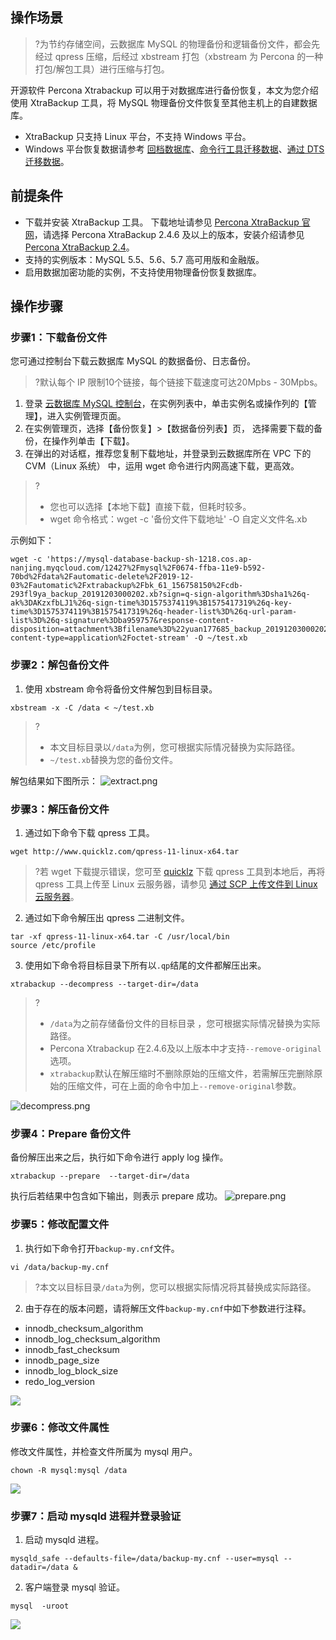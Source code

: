 
## 操作场景
>?为节约存储空间，云数据库 MySQL 的物理备份和逻辑备份文件，都会先经过 qpress 压缩，后经过 xbstream 打包（xbstream 为 Percona 的一种打包/解包工具）进行压缩与打包。
>
开源软件 Percona Xtrabackup 可以用于对数据库进行备份恢复，本文为您介绍使用 XtraBackup 工具，将 MySQL 物理备份文件恢复至其他主机上的自建数据库。
- XtraBackup 只支持 Linux 平台，不支持 Windows 平台。
- Windows 平台恢复数据请参考 [回档数据库](https://cloud.tencent.com/document/product/236/7276)、[命令行工具迁移数据](https://cloud.tencent.com/document/product/236/8464)、[通过 DTS 迁移数据](https://cloud.tencent.com/document/product/571/13728)。


## 前提条件
- 下载并安装 XtraBackup 工具。
下载地址请参见 [Percona XtraBackup 官网](https://www.percona.com/downloads/Percona-XtraBackup-2.4/LATEST/)，请选择 Percona XtraBackup 2.4.6 及以上的版本，安装介绍请参见 [Percona XtraBackup 2.4](https://www.percona.com/doc/percona-xtrabackup/2.4/installation.html?spm=a2c4g.11186623.2.14.4d8653a6QmHkgI)。
- 支持的实例版本：MySQL 5.5、5.6、5.7 高可用版和金融版。
- 启用数据加密功能的实例，不支持使用物理备份恢复数据库。

## 操作步骤
### 步骤1：下载备份文件
您可通过控制台下载云数据库 MySQL 的数据备份、日志备份。
>?默认每个 IP 限制10个链接，每个链接下载速度可达20Mpbs - 30Mpbs。
>
1. 登录 [云数据库 MySQL 控制台](https://console.cloud.tencent.com/cdb)，在实例列表中，单击实例名或操作列的【管理】，进入实例管理页面。
2. 在实例管理页，选择【备份恢复】>【数据备份列表】页， 选择需要下载的备份，在操作列单击【下载】。
3. 在弹出的对话框，推荐您复制下载地址，并登录到云数据库所在 VPC 下的 CVM（Linux 系统） 中，运用 wget 命令进行内网高速下载，更高效。
>?
>- 您也可以选择【本地下载】直接下载，但耗时较多。
>- wget 命令格式：wget -c '备份文件下载地址' -O 自定义文件名.xb 
>
示例如下：
```
wget -c 'https://mysql-database-backup-sh-1218.cos.ap-nanjing.myqcloud.com/12427%2Fmysql%2F0674-ffba-11e9-b592-70bd%2Fdata%2Fautomatic-delete%2F2019-12-03%2Fautomatic%2Fxtrabackup%2Fbk_61_156758150%2Fcdb-293fl9ya_backup_20191203000202.xb?sign=q-sign-algorithm%3Dsha1%26q-ak%3DAKzxfbLJ1%26q-sign-time%3D1575374119%3B1575417319%26q-key-time%3D1575374119%3B1575417319%26q-header-list%3D%26q-url-param-list%3D%26q-signature%3Dba959757&response-content-disposition=attachment%3Bfilename%3D%22yuan177685_backup_20191203000202.xb%22&response-content-type=application%2Foctet-stream' -O ~/test.xb
```

### 步骤2：解包备份文件
1. 使用 xbstream 命令将备份文件解包到目标目录。
```
xbstream -x -C /data < ~/test.xb
```
>?
>- 本文目标目录以`/data`为例，您可根据实际情况替换为实际路径。
>- `~/test.xb`替换为您的备份文件。
>
解包结果如下图所示：
![extract.png](https://main.qcloudimg.com/raw/ed2ffc8b81df11040559ceda59427a3e.png)

### 步骤3：解压备份文件
1. 通过如下命令下载 qpress 工具。
```
wget http://www.quicklz.com/qpress-11-linux-x64.tar
```
>?若 wget 下载提示错误，您可至 [quicklz](http://www.quicklz.com/) 下载 qpress 工具到本地后，再将 qpress 工具上传至 Linux 云服务器，请参见 [通过 SCP 上传文件到 Linux 云服务器](https://cloud.tencent.com/document/product/213/2133)。
2. 通过如下命令解压出 qpress 二进制文件。
```
tar -xf qpress-11-linux-x64.tar -C /usr/local/bin
source /etc/profile
```
3. 使用如下命令将目标目录下所有以`.qp`结尾的文件都解压出来。
```
xtrabackup --decompress --target-dir=/data
```
>?
>- `/data`为之前存储备份文件的目标目录 ，您可根据实际情况替换为实际路径。
>- Percona Xtrabackup 在2.4.6及以上版本中才支持`--remove-original`选项。
>- `xtrabackup`默认在解压缩时不删除原始的压缩文件，若需解压完删除原始的压缩文件，可在上面的命令中加上`--remove-original`参数。
>
![decompress.png](https://main.qcloudimg.com/raw/886e5463ffff0656ffe06d73ffbeb211.png)

### 步骤4：Prepare 备份文件
备份解压出来之后，执行如下命令进行 apply log 操作。
```
xtrabackup --prepare  --target-dir=/data
```
执行后若结果中包含如下输出，则表示 prepare 成功。
![prepare.png](https://main.qcloudimg.com/raw/13c768fd980f99d7f5824e8f28100950.png)
	

###  步骤5：修改配置文件
1. 执行如下命令打开`backup-my.cnf`文件。
```
vi /data/backup-my.cnf
```
>?本文以目标目录`/data`为例，您可以根据实际情况将其替换成实际路径。
>
2. 由于存在的版本问题，请将解压文件`backup-my.cnf`中如下参数进行注释。
 - innodb_checksum_algorithm
 - innodb_log_checksum_algorithm
 - innodb_fast_checksum
 - innodb_page_size 
 - innodb_log_block_size
 - redo_log_version 
 
![](https://mc.qcloudimg.com/static/img/10113311b33e398ce0df96ca419f7f45/3.png)

###  步骤6：修改文件属性
修改文件属性，并检查文件所属为 mysql 用户。
```
chown -R mysql:mysql /data
```
![](https://mc.qcloudimg.com/static/img/efbdeb20e1b699295c6a4321943908b2/4.png)

### 步骤7：启动 mysqld 进程并登录验证
1. 启动 mysqld 进程。
```
mysqld_safe --defaults-file=/data/backup-my.cnf --user=mysql --datadir=/data &
```
2. 客户端登录 mysql 验证。
```
mysql  -uroot
```
![](https://main.qcloudimg.com/raw/c95419569318a928c0f71978fbb8c6ad.png)

